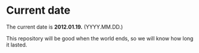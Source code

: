 # Current date

The current date is **2012.01.19.** (YYYY.MM.DD.)

This repository will be good when the world ends, so we will know how long it lasted.